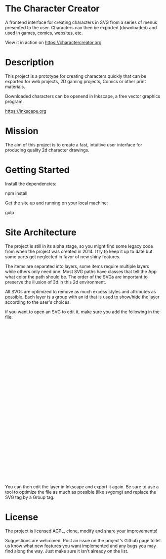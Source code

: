 # The Character Creator
A frontend interface for creating characters in SVG from a series of menus presented to the user. Characters can then be exported (downloaded) and used in games, comics, websites, etc.

View it in action on https://charactercreator.org

# Description

This project is a prototype for creating characters quickly that can be exported for web projects, 2D gaming projects, Comics or other print materials.

Downloaded characters can be openend in Inkscape, a free vector graphics program.

https://inkscape.org

# Mission

The aim of this project is to create a fast, intuitive user interface for producing quality 2d character drawings.

# Getting Started

Install the dependencies:

npm install 

Get the site up and running on your local machine:

gulp

# Site Architecture

The project is still in its alpha stage, so you might find some legacy code from when the project was created in 2014. I try to keep it up to date but some parts get neglected in favor of new shiny features.

The items are separated into layers, some items require multiple layers while others only need one. Most SVG paths have classes that tell the App what color the path should be. The order of the SVGs are important to preserve the illusion of 3d in this 2d environment.

All SVGs are optimized to remove as much excess styles and attributes as possible. Each layer is a group with an id that is used to show/hide the layer according to the user's choices.

if you want to open an SVG to edit it, make sure you add the following in the file:

<svg viewBox="10 50 540 540">
[...]
</svg>

You can then edit the layer in Inkscape and export it again. Be sure to use a tool to optimize the file as much as possible (like svgomg) and replace the SVG tag by a Group tag. 

# License

The project is licensed AGPL, clone, modify and share your improvements!

Suggestions are welcomed. Post an issue on the project's Github page to let us know what new features you want implemented and any bugs you may find along the way. Just make sure it isn't already on the list.

